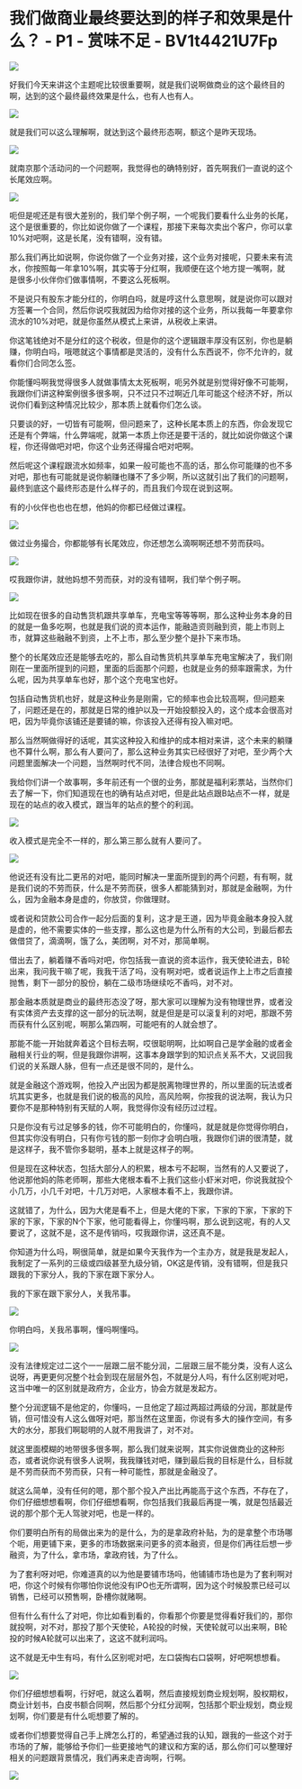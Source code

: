 # 我们做商业最终要达到的样子和效果是什么？ - P1 - 赏味不足 - BV1t4421U7Fp

![](img/9ef94bdfd2eeac630aa8b52b1d546f69_0.png)

好我们今天来讲这个主题呢比较很重要啊，就是我们说啊做商业的这个最终目的啊，达到的这个最终最终效果是什么，也有人也有人。



![](img/9ef94bdfd2eeac630aa8b52b1d546f69_2.png)

就是我们可以这么理解啊，就达到这个最终形态啊，额这个是昨天现场。

![](img/9ef94bdfd2eeac630aa8b52b1d546f69_4.png)

就南京那个活动问的一个问题啊，我觉得也的确特别好，首先啊我们一直说的这个长尾效应啊。

![](img/9ef94bdfd2eeac630aa8b52b1d546f69_6.png)

呃但是呢还是有很大差别的，我们举个例子啊，一个呢我们要看什么业务的长尾，这个是很重要的，你比如说你做了一个课程，那接下来每次卖出个客户，你可以拿10%对吧啊，这是长尾，没有错啊，没有错。

那么我们再比如说啊，你说你做了一个业务对接，这个业务对接呢，只要未来有流水，你按照每一年拿10%啊，其实等于分红啊，我顺便在这个地方提一嘴啊，就是很多小伙伴你们做事情啊，不要这么死板啊。

不是说只有股东才能分红的，你明白吗，就是哼这什么意思啊，就是说你可以跟对方签署一个合同，然后你说哎我就因为给你对接的这个业务，所以我每一年要拿你流水的10%对吧，就是你虽然从模式上来讲，从税收上来讲。

你这笔钱绝对不是分红的这个税收，但是你的这个逻辑跟丰厚没有区别，你也是躺赚，你明白吗，哦嗯就这个事情都是灵活的，没有什么东西说不，你不允许的，就看你们合同怎么签。

你能懂吗啊我觉得很多人就做事情太太死板啊，呃另外就是别觉得好像不可能啊，我跟你们讲这种案例很多很多啊，只不过只不过啊近几年可能这个经济不好，所以说你们看到这种情况比较少，那本质上就看你们怎么谈。

只要谈的好，一切皆有可能啊，但问题来了，这种长尾本质上的东西，你会发现它还是有个弊端，什么弊端呢，就第一本质上你还是要干活的，就比如说你做这个课程，你还得做吧对吧，你这个业务还得撮合吧对吧啊。

然后呢这个课程跟流水如频率，如果一般可能也不高的话，那么你可能赚的也不多对吧，那也有可能就是说你躺赚也赚不了多少啊，所以这就引出了我们的问题啊，最终到底这个最终形态是什么样子的，而且我们今现在说到这啊。

有的小伙伴也也也在想，他妈的你都已经做过课程。

![](img/9ef94bdfd2eeac630aa8b52b1d546f69_8.png)

做过业务撮合，你都能够有长尾效应，你还想怎么滴啊啊还想不劳而获吗。

![](img/9ef94bdfd2eeac630aa8b52b1d546f69_10.png)

哎我跟你讲，就他妈想不劳而获，对的没有错啊，我们举个例子啊。

![](img/9ef94bdfd2eeac630aa8b52b1d546f69_12.png)

比如现在很多的自动售货机跟共享单车，充电宝等等等啊，那么这种业务本身的目的就是一鱼多吃啊，也就是我们说的资本运作，能融造资则融到资，能上市则上市，就算这些融融不到资，上不上市，那么至少整个是扑下来市场。

整个的长尾效应还是能够去吃的，那么自动售货机共享单车充电宝解决了，我们刚刚在一里面所提到的问题，里面的后面那个问题，也就是业务的频率跟需求，为什么呢，因为共享单车也好，那个这个充电宝也好。

包括自动售货机也好，就是这种业务是刚需，它的频率也会比较高啊，但问题来了，问题还是在的，那就是日常的维护以及一开始投额投入的，这个成本会很高对吧，因为毕竟你该铺还是要铺的嘛，你该投入还得有投入嘛对吧。

那么当然啊做得好的话呢，其实这种投入和维护的成本相对来讲，这个未来的躺赚也不算什么啊，那么有人要问了，那么这种业务其实已经很好了对吧，至少两个大问题里面解决一个问题，当然啊时代不同，法律合规也不同啊。

我给你们讲一个故事啊，多年前还有一个很的业务，那就是福利彩票站，当然你们去了解一下，你们知道现在也的确有站点对吧，但是此站点跟B站点不一样，就是现在的站点的收入模式，跟当年的站点的整个的利润。



![](img/9ef94bdfd2eeac630aa8b52b1d546f69_14.png)

收入模式是完全不一样的，那么第三那么就有人要问了。

![](img/9ef94bdfd2eeac630aa8b52b1d546f69_16.png)

他说还有没有比二更吊的对吧，能同时解决一里面所提到的两个问题，有有啊，就是我们说的不劳而获，什么是不劳而获，很多人都能猜到对，那就是金融啊，为什么，因为金融本身是虚的，你放贷，你做理财。

或者说和贷款公司合作一起分后面的复利，这才是王道，因为毕竟金融本身投入就是虚的，他不需要实体的一些支撑，那么这也是为什么所有的大公司，到最后都去做借贷了，滴滴啊，饿了么，美团啊，对不对，那简单啊。

借出去了，躺着赚不香吗对吧，你包括我一直说的资本运作，我天使轮进去，B轮出来，我问我干嘛了呢，我我干活了吗，没有啊对吧，或者说运作上上市之后直接抛售，剩下一部分的股份，躺在二级市场继续吃不香吗，对不对。

那金融本质就是商业的最终形态没了呀，那大家可以理解为没有物理世界，或者没有实体资产去支撑的这一部分的玩法啊，就是但是是可以滚复利的对吧，那跟不劳而获有什么区别呢，啊那么第四啊，可能吧有的人就会想了。

那能不能一开始就奔着这个目标去啊，哎很聪明啊，比如啊自己是学金融的或者金融相关行业的啊，但是我跟你讲啊，这事本身跟学到的知识点关系不大，又说回我们说的关系跟人脉，但有一点还是很不同的，是什么。

就是金融这个游戏啊，他投入产出因为都是脱离物理世界的，所以里面的玩法或者坑其实更多，也就是我们说的极高的风险，高风险啊，你按我的说法啊，我认为只要你不是那种特别有天赋的人啊，我觉得你没有经历过过程。

只是你没有亏过足够多的钱，你不可能明白的，你懂吗，就是就是你觉得你明白，但其实你没有明白，只有你亏钱的那一刻你才会明白哦，我跟你们讲的很清楚，就是这样子，我不管你多聪明，基本上就是这样子的啊。

但是现在这种状态，包括大部分人的积累，根本亏不起啊，当然有的人又要说了，他说那他妈的陈老师啊，那些大佬根本看不上我们这些小虾米对吧，你说我就投个小几万，小几千对吧，十几万对吧，人家根本看不上，我跟你讲。

这就错了，为什么，因为大佬是看不上，但是大佬的下家，下家的下家，下家的下家的下家，下家的N个下家，他可能看得上，你懂吗啊，那么说到这呢，有的人又要说了，这就不是，这不是传销吗，哎我跟你讲，这还真不是。

你知道为什么吗，啊很简单，就是如果今天我作为一个主办方，就是我是发起人，我制定了一系列的三级或四级甚至九级分销，OK这是传销，没有错啊，但是我只跟我的下家分人，我的下家在跟下家分人。

我的下家在跟下家分人，关我吊事。

![](img/9ef94bdfd2eeac630aa8b52b1d546f69_18.png)

你明白吗，关我吊事啊，懂吗啊懂吗。

![](img/9ef94bdfd2eeac630aa8b52b1d546f69_20.png)

没有法律规定过二这个一一层跟二层不能分润，二层跟三层不能分类，没有人这么说呀，再更更何况整个社会到现在层层外包，不就是分人吗，有什么区别呢对吧，这当中唯一的区别就是政府方，企业方，协会方就是发起方。

整个分润逻辑不是他定的，你懂吗，一旦他定了超过两超过两级的分润，那就是传销，但可惜没有人这么做呀对吧，那当然在这里面，你说有多大的操作空间，有多大的水分，那我们啊聪明的人就不用我讲了，对不对。

就这里面模糊的地带很多很多啊，那么我们就来说啊，其实你说做商业的这种形态，或者说你说有很多人说啊，我我赚钱对吧，赚到最后我的目标是什么，目标就是不劳而获而不劳而获，只有一种可能性，那就是金融没了。

就这么简单，没有任何的嗯，那个那个投入产出比再能高于这个东西，不存在了，你们仔细想想看啊，你们仔细想看啊，你包括我们我最后再提一嘴，就是包括最近说的那个那个无人驾驶对吧，也是一样的。

你们要明白所有的局做出来为的是什么，为的是拿政府补贴，为的是拿整个市场哪个呃，用更铺下来，更多的市场数据来问更多的资本融资，但是你们再往后想一步融资，为了什么，拿市场，拿政府钱，为了什么。

为了套利呀对吧，你难道真的以为他是要铺市场吗，他铺铺市场也是为了套利啊对吧，你这个时候有你哪怕你说他没有IPO也无所谓啊，因为这个时候股票已经可以销售，已经可以预售啊，卧槽你就赌啊。

但有什么有什么了对吧，你比如看到看的，你看那个你要是觉得看好我们的，那你就投啊，对不对，那投了那个天使轮，A轮投的时候，天使轮就可以出来啊，B轮投的时候A轮就可以出来了，这这不就利润吗。

这不就是无中生有吗，有什么区别呢对吧，左口袋掏右口袋啊，好吧啊想想看。

![](img/9ef94bdfd2eeac630aa8b52b1d546f69_22.png)

你们仔细想想看啊，行好吧，就这么着啊，然后直接规划商业规划啊，股权期权，商业计划书，白皮书额合同啊，然后那个分红分润啊，包括那个职业规划，商业规划啊，你们要是有什么呃想要了解的。

或者你们想要觉得自己手上牌怎么打的，希望通过我的认知，跟我的一些这个对于市场的了解，能够给予你们一些更接地气的建议和方案的话，那么你们可以整理好相关的问题跟背景情况，我们再来走咨询啊，行啊。



![](img/9ef94bdfd2eeac630aa8b52b1d546f69_24.png)